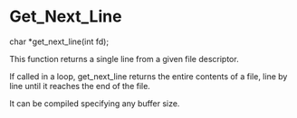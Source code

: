 # Get_Next_Line
char  *get_next_line(int fd);

This function returns a single line from a given file descriptor.

If called in a loop, get_next_line returns the entire contents of a file, line by line until it reaches the end of the file.

It can be compiled specifying any buffer size.
